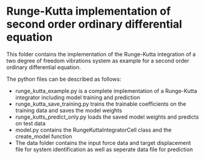 # Runge-Kutta implementation of second order ordinary differential equation

This folder contains the implementation of the Runge-Kutta integration of a two degree of freedom vibrations system as example for a second order ordinary differential equation. 

The python files can be described as follows:

- runge_kutta_example.py is a complete implementation of a Runge-Kutta integrator including model training and prediction 
- runge_kutta_save_training.py trains the trainable coefficients on the training data and saves the model weights
- runge_kutts_predict_only.py loads the saved model weights and predicts on test data
- model.py contains the RungeKuttaIntegratorCell class and the create_model function
- The data folder contains the input force data and target displacement file for system identification as well as seperate data file for prediction

